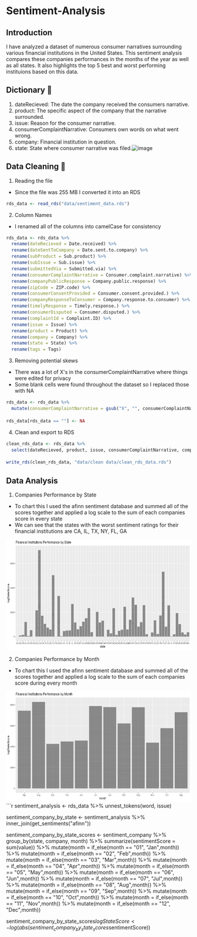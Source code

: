 # Sentiment-Analysis
## Introduction
I have analyzed a dataset of numerous consumer narratives surrounding various financial institutions in the United States.  This sentiment analysis compares these companies performances in the months of the year as well as all states.  It also highlights the top 5 best and worst performing instituions based on this data.
## Dictionary 📖
1) dateRecieved: The date the company received the consumers narrative.
2) product: The specific aspect of the company that the narrative surrounded.
3) issue: Reason for the consumer narrative.
4) consumerComplaintNarrative: Consumers own words on what went wrong.
5) company: Financial institution in question.
6) state: State where consumer narrative was filed.<img width="835" alt="image" src="https://user-images.githubusercontent.com/112974521/222873253-e2a0d4bc-fcd4-4574-96fd-fb95eb24c20d.png">

## Data Cleaning 🧹
1) Reading the file
* Since the file was 255 MB I converted it into an RDS
```r
rds_data <- read_rds("data/sentiment_data.rds")
```
2) Column Names
* I renamed all of the columns into camelCase for consistency
```r
rds_data <- rds_data %>%
  rename(dateRecieved = Date.received) %>%
  rename(dateSentToCompany = Date.sent.to.company) %>%
  rename(subProduct = Sub.product) %>%
  rename(subIssue = Sub.issue) %>%
  rename(submittedVia = Submitted.via) %>%
  rename(consumerComplaintNarrative = Consumer.complaint.narrative) %>%
  rename(companyPublicResponse = Company.public.response) %>%
  rename(zipCode = ZIP.code) %>%
  rename(consumerConsentProvided = Consumer.consent.provided.) %>%
  rename(companyResponseToConsumer = Company.response.to.consumer) %>%
  rename(timelyResponse = Timely.response.) %>%
  rename(consumerDisputed = Consumer.disputed.) %>%
  rename(complaintId = Complaint.ID) %>%
  rename(issue = Issue) %>%
  rename(product = Product) %>%
  rename(company = Company) %>%
  rename(state = State) %>%
  rename(tags = Tags)
```
3) Removing potential skews
* There was a lot of X's in the consumerComplaintNarrative where things were edited for privacy
* Some blank cells were found throughout the dataset so I replaced those with NA
```r
rds_data <- rds_data %>%
  mutate(consumerComplaintNarrative = gsub("X", "", consumerComplaintNarrative))
  
rds_data[rds_data == ""] <- NA
```
4) Clean and export to RDS
```r
clean_rds_data <- rds_data %>%
  select(dateRecieved, product, issue, consumerComplaintNarrative, company, state)

write_rds(clean_rds_data, "data/clean data/clean_rds_data.rds")
```
## Data Analysis
1) Companies Performance by State
* To chart this I used the afinn sentiment database and summed all of the scores together and applied a log scale to the sum of each companies score in every state
* We can see that the states with the worst sentiment ratings for their financial institutions are CA, IL, TX, NY, FL, GA
<img src="Plots/Financial Institutions Performance by State.png" alt="Financial Institutions Performance by State" width="1600" height="300">

2) Companies Performance by Month
* To chart this I used the afinn sentiment database and summed all of the scores together and applied a log scale to the sum of each companies score during every month
<img src="Plots/Financial Institutions Performance by Month.png" alt="Financial Institutions Performance by Month" width="1600" height="300">
```r
sentiment_analysis <- rds_data %>%
  unnest_tokens(word, issue)

sentiment_company_by_state <- sentiment_analysis %>%
  inner_join(get_sentiments("afinn"))
  
sentiment_company_by_state_scores <- sentiment_company %>%
  group_by(state, company, month) %>%
  summarize(sentimentScore = sum(value)) %>%
  mutate(month = if_else(month == "01", "Jan",month)) %>%
  mutate(month = if_else(month == "02", "Feb",month)) %>%
  mutate(month = if_else(month == "03", "Mar",month)) %>%
  mutate(month = if_else(month == "04", "Apr",month)) %>%
  mutate(month = if_else(month == "05", "May",month)) %>%
  mutate(month = if_else(month == "06", "Jun",month)) %>%
  mutate(month = if_else(month == "07", "Jul",month)) %>%
  mutate(month = if_else(month == "08", "Aug",month)) %>%
  mutate(month = if_else(month == "09", "Sep",month)) %>%
  mutate(month = if_else(month == "10", "Oct",month)) %>%
  mutate(month = if_else(month == "11", "Nov",month)) %>%
  mutate(month = if_else(month == "12", "Dec",month)) 

sentiment_company_by_state_scores$logStateScore <- log(abs(sentiment_company_by_state_scores$sentimentScore))
```
